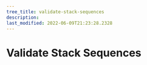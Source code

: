 ```yaml
---
tree_title: validate-stack-sequences
description: 
last_modified: 2022-06-09T21:23:28.2328
---
```


# Validate Stack Sequences
